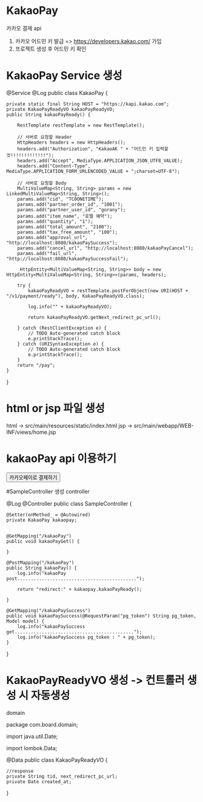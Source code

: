 # KakaoPay
카카오 결제 api

1. 카카오 어드민 키 발급 => https://developers.kakao.com/ 가입
2. 프로젝트 생성 후 어드민 키 확인

# KakaoPay Service 생성 

@Service
@Log
public class KakaoPay {

    private static final String HOST = "https://kapi.kakao.com";
    private KakaoPayReadyVO kakaoPayReadyVO;
    public String kakaoPayReady() {
    
        RestTemplate restTemplate = new RestTemplate();
 
        // 서버로 요청할 Header
        HttpHeaders headers = new HttpHeaders();
        headers.add("Authorization", "KakaoAK " + "어드민 키 입력할 것!!!!!!!!!!!!!");
        headers.add("Accept", MediaType.APPLICATION_JSON_UTF8_VALUE);
        headers.add("Content-Type", MediaType.APPLICATION_FORM_URLENCODED_VALUE + ";charset=UTF-8");
        
        // 서버로 요청할 Body
        MultiValueMap<String, String> params = new LinkedMultiValueMap<String, String>();
        params.add("cid", "TC0ONETIME");
        params.add("partner_order_id", "1001");
        params.add("partner_user_id", "gorany");
        params.add("item_name", "호텔 예약");
        params.add("quantity", "1");
        params.add("total_amount", "2100");
        params.add("tax_free_amount", "100");
        params.add("approval_url", "http://localhost:8080/kakaoPaySuccess");
        params.add("cancel_url", "http://localhost:8080/kakaoPayCancel");
        params.add("fail_url", "http://localhost:8080/kakaoPaySuccessFail");
 
         HttpEntity<MultiValueMap<String, String>> body = new HttpEntity<MultiValueMap<String, String>>(params, headers);
 
        try {
            kakaoPayReadyVO = restTemplate.postForObject(new URI(HOST + "/v1/payment/ready"), body, KakaoPayReadyVO.class);
            
            log.info("" + kakaoPayReadyVO);
            
            return kakaoPayReadyVO.getNext_redirect_pc_url();
 
        } catch (RestClientException e) {
            // TODO Auto-generated catch block
            e.printStackTrace();
        } catch (URISyntaxException e) {
            // TODO Auto-generated catch block
            e.printStackTrace();
        }     
        return "/pay";     
    }    
}

# html or jsp 파일 생성
html -> src/main/resources/static/index.html
jsp -> src/main/webapp/WEB-INF/views/home.jsp

<!DOCTYPE html>
<html>
<head>
<meta charset="UTF-8">
<title>Insert title here</title>
</head>
<body>
 
<h1> kakaoPay api 이용하기 </h1>
 
<form method="post" action="/kakaoPay">
    <button>카카오페이로 결제하기</button>
</form>
</body>
</html>

#SampleController 생성
controller

@Log
@Controller
public class SampleController {

    @Setter(onMethod_ = @Autowired)
    private KakaoPay kakaopay;
    
    
    @GetMapping("/kakaoPay")
    public void kakaoPayGet() {
        
    }
    
    @PostMapping("/kakaoPay")
    public String kakaoPay() {
        log.info("kakaoPay post............................................");
        
        return "redirect:" + kakaopay.kakaoPayReady();
 
    }
    
    @GetMapping("/kakaoPaySuccess")
    public void kakaoPaySuccess(@RequestParam("pg_token") String pg_token, Model model) {
        log.info("kakaoPaySuccess get............................................");
        log.info("kakaoPaySuccess pg_token : " + pg_token);      
    } 
}


# KakaoPayReadyVO 생성 -> 컨트롤러 생성 시 자동생성
domain

package com.board.domain;

import java.util.Date;

import lombok.Data;

@Data
public class KakaoPayReadyVO {

    //response
    private String tid, next_redirect_pc_url;
    private Date created_at;
	
}

